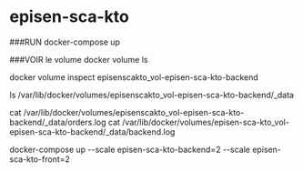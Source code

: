 # episen-sca-kto

###RUN
docker-compose up


###VOIR le volume
docker volume ls

docker volume inspect episenscakto_vol-episen-sca-kto-backend

ls /var/lib/docker/volumes/episenscakto_vol-episen-sca-kto-backend/_data

cat /var/lib/docker/volumes/episenscakto_vol-episen-sca-kto-backend/_data/orders.log
cat /var/lib/docker/volumes/episen-sca-kto_vol-episen-sca-kto-backend/_data/backend.log

docker-compose up --scale episen-sca-kto-backend=2 --scale episen-sca-kto-front=2


